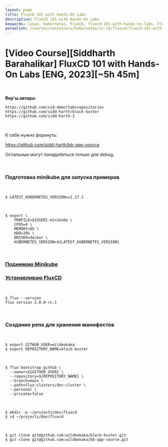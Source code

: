 ```yaml
---
layout: page
title: FluxCD 101 with Hands-On Labs
description: FluxCD 101 with Hands-On Labs
keywords: linux, kubernetes, FluxCD, fluxcd-101-with-hands-on-labs, Flux Overview
permalink: /courses/containers/kubernetes/ci-cd/fluxcd/fluxcd-101-with-hands-on-labs/setup/
---
```


# [Video Course][Siddharth Barahalikar] FluxCD 101 with Hands-On Labs [ENG, 2023][~5h 45m]

<br/>

**Rep'ы автора:**

```
https://github.com/sid-demo?tab=repositories
https://github.com/sidd-harth/block-buster
https://github.com/sidd-harth-2
```

<br/>

К себе нужно форкнуть:

https://github.com/sidd-harth/bb-app-source

Остальные могут понадобиться только для debug.

<br/>

### Подготовка minikube для запуска примеров

<br/>

```
$ LATEST_KUBERNETES_VERSION=v1.27.1
```

<br/>

```
$ export \
    PROFILE=${USER}-minikube \
    CPUS=4 \
    MEMORY=8G \
    HDD=20G \
    DRIVER=docker \
    KUBERNETES_VERSION=${LATEST_KUBERNETES_VERSION}
```

<br/>

### [Поднимаю Minikube](/tools/containers/kubernetes/minikube/setup/)

### [Устанавливаю FluxCD](/tools/containers/kubernetes/utils/ci-cd/fluxcd/setup/)

<br/>

```
$ flux --version
flux version 2.0.0-rc.1
```

<br/>

### Создание репо для хранения манифестов

<br/>

```
$ export GITHUB_USER=wildmakaka
$ export REPOSITORY_NAME=block-buster
```

<br/>

```
$ flux bootstrap github \
  --owner=${GITHUB_USER} \
  --repository=${REPOSITORY_NAME} \
  --branch=main \
  --path=flux-clusters/dev-cluster \
  --personal \
  --private=false
```

<br/>

```
$ mkdir -p ~/projects/dev/fluxcd
$ cd ~/projects/dev/fluxcd
```

<br/>

```
$ git clone git@github.com:wildmakaka/block-buster.git
$ git clone git@github.com:wildmakaka/bb-app-source.git
```
